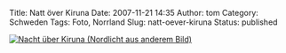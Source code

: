 Title: Natt över Kiruna
Date: 2007-11-21 14:35
Author: tom
Category: Schweden
Tags: Foto, Norrland
Slug: natt-oever-kiruna
Status: published

[![Nacht über Kiruna (Nordlicht aus anderem
Bild)](http://www.fiket.de/pic/kirunanatt_s.jpg "Nacht über Kiruna (Nordlicht aus anderem Bild)")](http://www.fiket.de/pic/kirunanatt_l.jpg)


